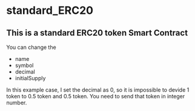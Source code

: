 # standard_ERC20

## This is a standard ERC20 token Smart Contract

You can change the 
- name
- symbol
- decimal
- initialSupply

In this example case, I set the decimal as 0, so it is impossible to devide 1 token to 0.5 token and 0.5 token.
You need to send that token in integer number.

